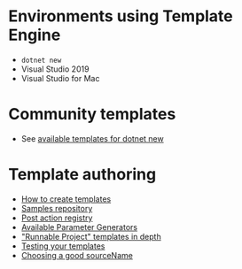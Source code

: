 # Environments using Template Engine
- `dotnet new`
- Visual Studio 2019
- Visual Studio for Mac

# Community templates
- See [available templates for dotnet new](https://github.com/dotnet/templating/wiki/Available-templates-for-dotnet-new)

# Template authoring
- [How to create templates](https://docs.microsoft.com/dotnet/core/tools/custom-templates)
- [Samples repository](https://github.com/dotnet/dotnet-template-samples)
- [Post action registry](https://github.com/dotnet/templating/wiki/Post-Action-Registry)
- [Available Parameter Generators](https://github.com/dotnet/templating/wiki/Available-Parameter-Generators)
- ["Runnable Project" templates in depth](https://github.com/dotnet/templating/wiki/Runnable-Project-Templates)
- [Testing your templates](https://github.com/dotnet/templating/wiki/Testing-your-templates)
- [Choosing a good sourceName](https://github.com/dotnet/templating/wiki/Naming-and-default-value-forms)